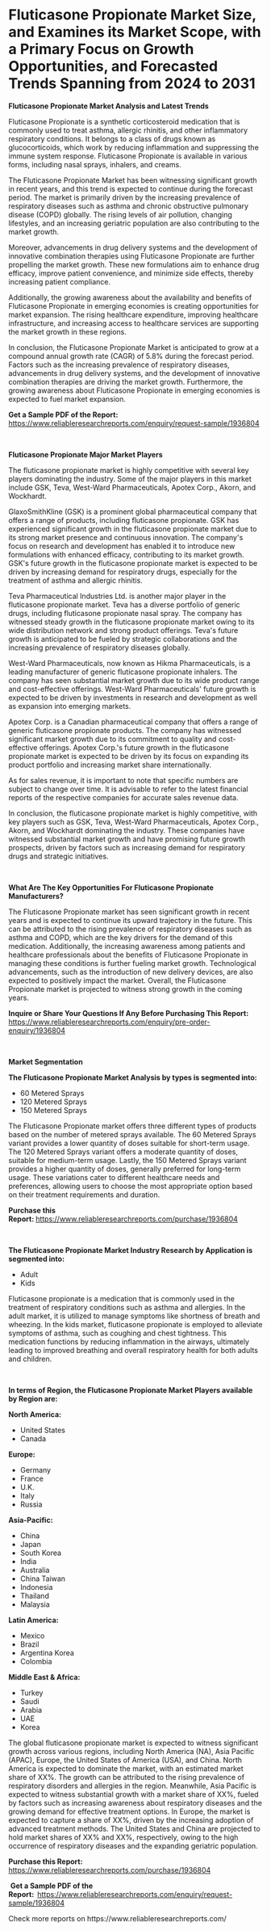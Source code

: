 <p><h1>Fluticasone Propionate Market Size, and Examines its Market Scope, with a Primary Focus on Growth Opportunities, and Forecasted Trends Spanning from 2024 to 2031</h1></p><p><strong>Fluticasone Propionate Market Analysis and Latest Trends</strong></p>
<p><p>Fluticasone Propionate is a synthetic corticosteroid medication that is commonly used to treat asthma, allergic rhinitis, and other inflammatory respiratory conditions. It belongs to a class of drugs known as glucocorticoids, which work by reducing inflammation and suppressing the immune system response. Fluticasone Propionate is available in various forms, including nasal sprays, inhalers, and creams.</p><p>The Fluticasone Propionate Market has been witnessing significant growth in recent years, and this trend is expected to continue during the forecast period. The market is primarily driven by the increasing prevalence of respiratory diseases such as asthma and chronic obstructive pulmonary disease (COPD) globally. The rising levels of air pollution, changing lifestyles, and an increasing geriatric population are also contributing to the market growth.</p><p>Moreover, advancements in drug delivery systems and the development of innovative combination therapies using Fluticasone Propionate are further propelling the market growth. These new formulations aim to enhance drug efficacy, improve patient convenience, and minimize side effects, thereby increasing patient compliance.</p><p>Additionally, the growing awareness about the availability and benefits of Fluticasone Propionate in emerging economies is creating opportunities for market expansion. The rising healthcare expenditure, improving healthcare infrastructure, and increasing access to healthcare services are supporting the market growth in these regions.</p><p>In conclusion, the Fluticasone Propionate Market is anticipated to grow at a compound annual growth rate (CAGR) of 5.8% during the forecast period. Factors such as the increasing prevalence of respiratory diseases, advancements in drug delivery systems, and the development of innovative combination therapies are driving the market growth. Furthermore, the growing awareness about Fluticasone Propionate in emerging economies is expected to fuel market expansion.</p></p>
<p><strong>Get a Sample PDF of the Report:&nbsp;</strong> <a href="https://www.reliableresearchreports.com/enquiry/request-sample/1936804">https://www.reliableresearchreports.com/enquiry/request-sample/1936804</a></p>
<p>&nbsp;</p>
<p><strong>Fluticasone Propionate Major Market Players</strong></p>
<p><p>The fluticasone propionate market is highly competitive with several key players dominating the industry. Some of the major players in this market include GSK, Teva, West-Ward Pharmaceuticals, Apotex Corp., Akorn, and Wockhardt.</p><p>GlaxoSmithKline (GSK) is a prominent global pharmaceutical company that offers a range of products, including fluticasone propionate. GSK has experienced significant growth in the fluticasone propionate market due to its strong market presence and continuous innovation. The company's focus on research and development has enabled it to introduce new formulations with enhanced efficacy, contributing to its market growth. GSK's future growth in the fluticasone propionate market is expected to be driven by increasing demand for respiratory drugs, especially for the treatment of asthma and allergic rhinitis.</p><p>Teva Pharmaceutical Industries Ltd. is another major player in the fluticasone propionate market. Teva has a diverse portfolio of generic drugs, including fluticasone propionate nasal spray. The company has witnessed steady growth in the fluticasone propionate market owing to its wide distribution network and strong product offerings. Teva's future growth is anticipated to be fueled by strategic collaborations and the increasing prevalence of respiratory diseases globally.</p><p>West-Ward Pharmaceuticals, now known as Hikma Pharmaceuticals, is a leading manufacturer of generic fluticasone propionate inhalers. The company has seen substantial market growth due to its wide product range and cost-effective offerings. West-Ward Pharmaceuticals' future growth is expected to be driven by investments in research and development as well as expansion into emerging markets.</p><p>Apotex Corp. is a Canadian pharmaceutical company that offers a range of generic fluticasone propionate products. The company has witnessed significant market growth due to its commitment to quality and cost-effective offerings. Apotex Corp.'s future growth in the fluticasone propionate market is expected to be driven by its focus on expanding its product portfolio and increasing market share internationally.</p><p>As for sales revenue, it is important to note that specific numbers are subject to change over time. It is advisable to refer to the latest financial reports of the respective companies for accurate sales revenue data.</p><p>In conclusion, the fluticasone propionate market is highly competitive, with key players such as GSK, Teva, West-Ward Pharmaceuticals, Apotex Corp., Akorn, and Wockhardt dominating the industry. These companies have witnessed substantial market growth and have promising future growth prospects, driven by factors such as increasing demand for respiratory drugs and strategic initiatives.</p></p>
<p>&nbsp;</p>
<p><strong>What Are The Key Opportunities For Fluticasone Propionate Manufacturers?</strong></p>
<p><p>The Fluticasone Propionate market has seen significant growth in recent years and is expected to continue its upward trajectory in the future. This can be attributed to the rising prevalence of respiratory diseases such as asthma and COPD, which are the key drivers for the demand of this medication. Additionally, the increasing awareness among patients and healthcare professionals about the benefits of Fluticasone Propionate in managing these conditions is further fueling market growth. Technological advancements, such as the introduction of new delivery devices, are also expected to positively impact the market. Overall, the Fluticasone Propionate market is projected to witness strong growth in the coming years.</p></p>
<p><strong>Inquire or Share Your Questions If Any Before Purchasing This Report:</strong> <a href="https://www.reliableresearchreports.com/enquiry/pre-order-enquiry/1936804">https://www.reliableresearchreports.com/enquiry/pre-order-enquiry/1936804</a></p>
<p>&nbsp;</p>
<p><strong>Market Segmentation</strong></p>
<p><strong>The Fluticasone Propionate Market Analysis by types is segmented into:</strong></p>
<p><ul><li>60 Metered Sprays</li><li>120 Metered Sprays</li><li>150 Metered Sprays</li></ul></p>
<p><p>The Fluticasone Propionate market offers three different types of products based on the number of metered sprays available. The 60 Metered Sprays variant provides a lower quantity of doses suitable for short-term usage. The 120 Metered Sprays variant offers a moderate quantity of doses, suitable for medium-term usage. Lastly, the 150 Metered Sprays variant provides a higher quantity of doses, generally preferred for long-term usage. These variations cater to different healthcare needs and preferences, allowing users to choose the most appropriate option based on their treatment requirements and duration.</p></p>
<p><strong>Purchase this Report:&nbsp;</strong><a href="https://www.reliableresearchreports.com/purchase/1936804">https://www.reliableresearchreports.com/purchase/1936804</a></p>
<p>&nbsp;</p>
<p><strong>The Fluticasone Propionate Market Industry Research by Application is segmented into:</strong></p>
<p><ul><li>Adult</li><li>Kids</li></ul></p>
<p><p>Fluticasone propionate is a medication that is commonly used in the treatment of respiratory conditions such as asthma and allergies. In the adult market, it is utilized to manage symptoms like shortness of breath and wheezing. In the kids market, fluticasone propionate is employed to alleviate symptoms of asthma, such as coughing and chest tightness. This medication functions by reducing inflammation in the airways, ultimately leading to improved breathing and overall respiratory health for both adults and children.</p></p>
<p>&nbsp;</p>
<p><strong>In terms of Region, the Fluticasone Propionate Market Players available by Region are:</strong></p>
<p>
    <p> <strong> North America: </strong>
        <ul>
            <li>United States</li>
            <li>Canada</li>
        </ul>
        </p> 
    <p> <strong> Europe: </strong>
        <ul>
            <li>Germany</li>
            <li>France</li>
            <li>U.K.</li>
            <li>Italy</li>
            <li>Russia</li>
        </ul>
        </p> 
    <p> <strong> Asia-Pacific: </strong>
        <ul>
            <li>China</li>
            <li>Japan</li>
            <li>South Korea</li>
            <li>India</li>
            <li>Australia</li>
            <li>China Taiwan</li>
            <li>Indonesia</li>
            <li>Thailand</li>
            <li>Malaysia</li>
        </ul>
        </p> 
    <p> <strong> Latin America: </strong>
        <ul>
            <li>Mexico</li>
            <li>Brazil</li>
            <li>Argentina Korea</li>
            <li>Colombia</li>
        </ul>
        </p> 
    <p> <strong> Middle East & Africa: </strong>
        <ul>
            <li>Turkey</li>
            <li>Saudi</li>
            <li>Arabia</li>
            <li>UAE</li>
            <li>Korea</li>
        </ul>
    </p>
    </p>
<p><p>The global fluticasone propionate market is expected to witness significant growth across various regions, including North America (NA), Asia Pacific (APAC), Europe, the United States of America (USA), and China. North America is expected to dominate the market, with an estimated market share of XX%. The growth can be attributed to the rising prevalence of respiratory disorders and allergies in the region. Meanwhile, Asia Pacific is expected to witness substantial growth with a market share of XX%, fueled by factors such as increasing awareness about respiratory diseases and the growing demand for effective treatment options. In Europe, the market is expected to capture a share of XX%, driven by the increasing adoption of advanced treatment methods. The United States and China are projected to hold market shares of XX% and XX%, respectively, owing to the high occurrence of respiratory diseases and the expanding geriatric population.</p></p>
<p><strong>Purchase this Report: </strong><a href="https://www.reliableresearchreports.com/purchase/1936804">https://www.reliableresearchreports.com/purchase/1936804</a></p>
<p>&nbsp;<strong>Get a Sample PDF of the Report:&nbsp;&nbsp;</strong><a href="https://www.reliableresearchreports.com/enquiry/request-sample/1936804">https://www.reliableresearchreports.com/enquiry/request-sample/1936804</a></p>
<p><strong></strong></p>
<p>Check more reports on https://www.reliableresearchreports.com/</p>